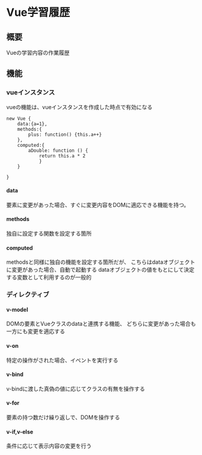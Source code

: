 # Vue学習履歴

## 概要
Vueの学習内容の作業履歴

## 機能

### vueインスタンス

vueの機能は、vueインスタンスを作成した時点で有効になる

```
new Vue {
    data:{a=1},
    methods:{
        plus: function() {this.a++}
    },
    computed:{
        aDouble: function () {
            return this.a * 2
            }        
    }

}
```

#### data

要素に変更があった場合、すぐに変更内容をDOMに適応できる機能を持つ。

#### methods

独自に設定する関数を設定する箇所

#### computed

methodsと同様に独自の機能を設定する箇所だが、
こちらはdataオブジェクトに変更があった場合、自動で起動する
dataオブジェクトの値をもとにして決定する変数として利用するのが一般的


### ディレクティブ

#### v-model
DOMの要素とVueクラスのdataと連携する機能、
どちらに変更があった場合も一方にも変更を適応する

#### v-on
特定の操作がされた場合、イベントを実行する

#### v-bind
v-bindに渡した真偽の値に応じてクラスの有無を操作する

#### v-for 
要素の持つ数だけ繰り返しで、DOMを操作する


#### v-if,v-else
条件に応じて表示内容の変更を行う
